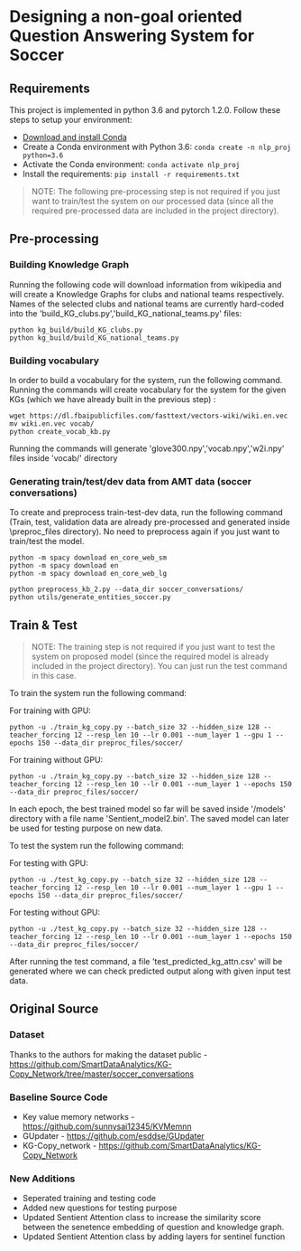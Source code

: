 # Designing a non-goal oriented Question Answering System for Soccer

## Requirements

This project is implemented in python 3.6 and pytorch 1.2.0. Follow these steps to setup your environment:

- [Download and install Conda](http://https://conda.io/projects/conda/en/latest/user-guide/install/index.html "Download and install Conda")
- Create a Conda environment with Python 3.6: ```conda create -n nlp_proj python=3.6```
- Activate the Conda environment: ```conda activate nlp_proj```
- Install the requirements: ```pip install -r requirements.txt```

> NOTE: The following pre-processing step is not required if you just want to train/test the system on our processed data (since all the required pre-processed data are included in the project directory).

## Pre-processing

### Building Knowledge Graph

Running the following code will download information from wikipedia and will create a Knowledge Graphs for clubs and national teams respectively. Names of the selected clubs and national teams are currently hard-coded into the 'build_KG_clubs.py','build_KG_national_teams.py' files:

```
python kg_build/build_KG_clubs.py
python kg_build/build_KG_national_teams.py
```

### Building vocabulary

In order to build a vocabulary for the system, run the following command. Running the commands will create vocabulary for the system for the given KGs (which we have already built in the previous step) :

```
wget https://dl.fbaipublicfiles.com/fasttext/vectors-wiki/wiki.en.vec
mv wiki.en.vec vocab/
python create_vocab_kb.py
```

Running the commands will generate 'glove300.npy','vocab.npy','w2i.npy' files inside 'vocab/' directory

### Generating train/test/dev data from AMT data (soccer conversations)

To create and preprocess train-test-dev data, run the following command (Train, test, validation data are already pre-processed and generated inside \preproc_files  directory).
No need to preprocess again if you just want to train/test the model.

```
python -m spacy download en_core_web_sm
python -m spacy download en
python -m spacy download en_core_web_lg

python preprocess_kb_2.py --data_dir soccer_conversations/
python utils/generate_entities_soccer.py
```

## Train & Test

> NOTE: The training step is not required if you just want to test the system on proposed model (since the required model is already included in the project directory). You can just run the test command in this case.

To train the system run the following command:

For training with GPU:

```
python -u ./train_kg_copy.py --batch_size 32 --hidden_size 128 --teacher_forcing 12 --resp_len 10 --lr 0.001 --num_layer 1 --gpu 1 --epochs 150 --data_dir preproc_files/soccer/
```

For training without GPU:

```
python -u ./train_kg_copy.py --batch_size 32 --hidden_size 128 --teacher_forcing 12 --resp_len 10 --lr 0.001 --num_layer 1 --epochs 150 --data_dir preproc_files/soccer/
```

In each epoch, the best trained model so far will be saved inside '/models' directory with a file name 'Sentient_model2.bin'. The saved model can later be used for testing purpose on new data.

To test the system run the following command:

For testing with GPU:

```
python -u ./test_kg_copy.py --batch_size 32 --hidden_size 128 --teacher_forcing 12 --resp_len 10 --lr 0.001 --num_layer 1 --gpu 1 --epochs 150 --data_dir preproc_files/soccer/
```

For testing without GPU:

```
python -u ./test_kg_copy.py --batch_size 32 --hidden_size 128 --teacher_forcing 12 --resp_len 10 --lr 0.001 --num_layer 1 --epochs 150 --data_dir preproc_files/soccer/
```

After running the test command, a file 'test_predicted_kg_attn.csv' will be generated where we can check predicted output along with given input test data.

## Original Source

### Dataset

Thanks to the authors for making the dataset public - https://github.com/SmartDataAnalytics/KG-Copy_Network/tree/master/soccer_conversations

### Baseline Source Code

- Key value memory networks - https://github.com/sunnysai12345/KVMemnn
- GUpdater - https://github.com/esddse/GUpdater
- KG-Copy_network - https://github.com/SmartDataAnalytics/KG-Copy_Network

### New Additions

- Seperated training and testing code
- Added new questions for testing purpose
- Updated Sentient Attention class to increase the similarity score between the senetence embedding of question and knowledge graph.
- Updated Sentient Attention class by adding layers for sentinel function
